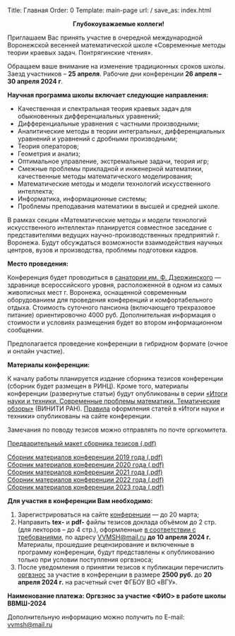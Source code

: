 Title: Главная
Order: 0
Template: main-page
url: /
save_as: index.html
**<center>Глубокоуважаемые коллеги!</center>**

Приглашаем Вас принять участие в очередной международной Воронежской весенней математической
школе «Современные методы теории краевых задач. Понтрягинские чтения».

Обращаем ваше внимание на изменение традиционных сроков школы. Заезд участников – **25 апреля**. Рабочие дни конференции  **26 апреля – 30 апреля  2024 г**.

**Научная программа школы включает следующие направления:**
* Качественная и спектральная теория краевых задач для обыкновенных дифференциальных уравнений;
* Дифференциальные уравнения с частными производными;
* Аналитические методы в теории интегральных, дифференциальных уравнений и уравнений с дробными производными;
* Теория операторов;
* Геометрия и анализ;
* Оптимальное управление, экстремальные задачи, теория игр;
* Смежные проблемы прикладной и инженерной математики, качественные методы математического моделирования;
* Математические методы и модели технологий искусственного интеллекта;
* Информатика, информационные системы;
* Проблемы преподавания математики в высшей и средней школе.

В рамках секции «Математические методы и модели технологий искусственного интеллекта» планируется совместное заседание с представителями ведущих научно-производственных предприятий г. Воронежа. Будут обсуждаться возможности взаимодействия научных центров, вузов и производства, проблемы подготовки кадров.

**Место проведения:**

Конференция будет проводиться в [санатории им. Ф. Дзержинского](https://sanatoriy-dzerzhinskogo.ru/) — здравнице всероссийского уровня, расположенной в одном из самых живописных мест г. Воронежа, оснащенной современным оборудованием для проведения конференций и комфортабельного отдыха. Стоимость суточного пансиона (включающего трехразовое питание) ориентировочно 4000 руб. Дополнительная информация о стоимости и условиях размещения будет во втором информационном сообщении.

Предполагается проведение конференции в гибридном формате (очное и онлайн участие).

**Материалы конференции:**

К началу работы планируется издание сборника тезисов конференции (сборник будет размещен в РИНЦ). Кроме того, материалы конференции (развернутые статьи) будут опубликованы в серии [«Итоги науки и
техники. Современные проблемы математики. Тематические обзоры»](https://www.mathnet.ru/php/journal.phtml?jrnid=into&option_lang=rus) (ВИНИТИ РАН). [Правила](https://vvmsh.math-vsu.ru/rules)
оформления статей в «Итоги науки и техники» опубликованы на сайте конференции.

Замечания по поводу тезисов можно отправлять по почте оргкомитета.

[Предварительный макет сборника тезисов (.pdf)](files/vvmsh2023.pdf)

[Сборник материалов конференции 2019 года (.pdf)](files/vvmsh2019.pdf)  
[Сборник материалов конференции 2020 года (.pdf)](files/vvmsh2020.pdf)  
[Сборник материалов конференции 2021 года (.pdf)](files/vvmsh2021.pdf)  
[Сборник материалов конференции 2022 года (.pdf)](files/vvmsh2022.pdf)  
[Сборник материалов конференции 2023 года (.pdf)](files/vvmsh2023.pdf)

**Для участия в конференции Вам необходимо:**

1. Зарегистрироваться на сайте [конференции](https://vvmsh.math-vsu.ru/) — до 20 марта; 
2. Направить **tex-** и **pdf-** файлы тезисов доклада объёмом до 2 стр. (для лекторов – до 4 стр.), оформленные [в соответствии с требованиями](/rules), по адресу [VVMSH@mail.ru](mailto:vvmsh@mail.ru) **до 10 апреля 2024 г.** Материалы, прошедшие рецензирование и включенные в программу конференции, будут представлены к опубликованию только при условии поступления оргвзноса;
3. После уведомления о принятии тезисов к публикации перечислить [оргвзнос](/contribution) за участие в конференции в размере **2500 руб.** до **20 апреля 2024 г.** на расчетный счет ФГБОУ ВО «ВГУ».

**Наименование платежа: Оргвзнос за участие <ФИО> в работе школы ВВМШ-2024**

Дополнительную информацию можно получить по E-mail: [vvmsh@mail.ru](mailto:vvmsh@mail.ru)
